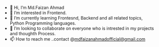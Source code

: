 - 👋 Hi, I’m Md.Faizan Ahmad
- 👀 I’m interested in Frontend.
- 🌱 I’m currently learning Frontesnd, Backend and all related topics, Python Programming languages.
- 💞️ I’m looking to collaborate on everyone who is intrested in my projects and thoughth Process. 
- 📫 How to reach me ..contact @mdfaizanahmadofficial@gmail.com

<!---
FaizanProjectt/FaizanProjectt is a ✨ special ✨ repository because its `README.md` (this file) appears on your GitHub profile.
You can click the Preview link to take a look at your changes.
--->
